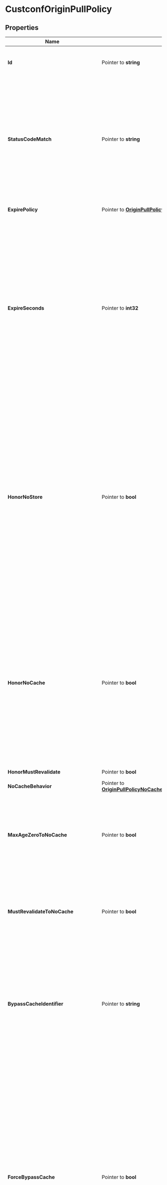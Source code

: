 # CustconfOriginPullPolicy

## Properties

Name | Type | Description | Notes
------------ | ------------- | ------------- | -------------
**Id** | Pointer to **string** | This is used by the API to perform conflict checking | [optional] 
**StatusCodeMatch** | Pointer to **string** | String of values delimited by a &#39;,&#39; character. This is a pattern match expression for each status code this policy applies to. For example, 2*, 3* applies this policy to all 200 and 300 level HTTP responses from your origin. | [optional] 
**ExpirePolicy** | Pointer to [**OriginPullPolicyExpirePolicyEnumWrapperValue**](OriginPullPolicyExpirePolicyEnumWrapperValue.md) |  | [optional] [default to "UNKNOWN"]
**ExpireSeconds** | Pointer to **int32** | This is the expiration time used for assets pulled from your origin. When using Cache-Control headers expiration methods, this value is used if your origin doesn&#39;t return a max-age directive in the Cache-Control HTTP header. Please note that a value of 0 in this fields instructs the caching server to retain assets for as long as possible. | [optional] 
**HonorNoStore** | Pointer to **bool** | This enables the processing of no-store HTTP Cache-Control directives on your container. By enabling this option, responses from your origin containing the no-store directive are not cached. Be aware that requests for non-cacheable assets are always forwarded to your origin and may impose a high request and bandwidth load on your origin. | [optional] 
**HonorNoCache** | Pointer to **bool** | This enables the processing of no-cache HTTP Cache-Control directives on your container. By enabling this option, responses from your origin containing the no-cache directive force the CDN to submit every subsequent request to your origin for validation before serving the asset stored in the cache. | [optional] 
**HonorMustRevalidate** | Pointer to **bool** |  | [optional] 
**NoCacheBehavior** | Pointer to [**OriginPullPolicyNoCacheBehaviorEnumWrapperValue**](OriginPullPolicyNoCacheBehaviorEnumWrapperValue.md) |  | [optional] [default to "UNKNOWN"]
**MaxAgeZeroToNoCache** | Pointer to **bool** | This enables the CDN to apply the no-cache behavior for assets delivered by your origin containing a max-age directive equal to zero. | [optional] 
**MustRevalidateToNoCache** | Pointer to **bool** | This enables the CDN to apply the no-cache behavior for assets delivered by your origin containing the must-revalidate directive. | [optional] 
**BypassCacheIdentifier** | Pointer to **string** | This allows you to define a custom directive that, when used by your origin in the Cache-Control response headers, forces the CDN to proxy the request to the end user without caching the result. | [optional] 
**ForceBypassCache** | Pointer to **bool** | This forces the CDN to not cache any asset pulled from your origin that would otherwise be stored at this location in the cache. Typically this policy is used to prevent 4XX and 5XX response codes from overwriting a file in the cache when used with corresponding Origin Status Code Match setting. If bypass cache behavior is desired for all assets at a scope, Origin Pull Queue Behavior in the Origin Pull Settings also needs to be set to NOCACHE for that scope. | [optional] 
**HttpHeaders** | Pointer to **string** | String of values delimited by a &#39;,&#39; character. This is the list of your origin&#39;s HTTP headers that you want the CDN to cache and deliver to end users. | [optional] 
**HonorPrivate** | Pointer to **bool** | This enables the processing of private HTTP Cache-Control directives on your container. By enabling this option, responses from your origin containing the private directive are not cached. Be aware that requests for non-cacheable assets are always forwarded to your origin and may impose a high request and bandwidth load on your origin. | [optional] 
**HonorSMaxAge** | Pointer to **bool** | This enables the processing of s-maxage HTTP Cache-Control directives on your container. By enabling this option, the s-maxage HTTP Cache-Control directive in the responses from your origin takes precedence over the max-age directive. If both max-age and s-maxage need to be preserved in the client response, the Cache-Control header must be added to the \&quot;Http Header Caching\&quot; setting. | [optional] 
**UpdateHttpHeadersOn304Response** | Pointer to **bool** |  | [optional] 
**DefaultCacheBehavior** | Pointer to [**OriginPullPolicyDefaultCacheBehaviorEnumWrapperValue**](OriginPullPolicyDefaultCacheBehaviorEnumWrapperValue.md) |  | [optional] [default to "UNKNOWN"]
**Enabled** | Pointer to **bool** |  | [optional] 
**MethodFilter** | Pointer to **string** | String of values delimited by a &#39;,&#39; character. | [optional] 
**PathFilter** | Pointer to **string** | String of values delimited by a &#39;,&#39; character. | [optional] 
**HeaderFilter** | Pointer to **string** | String of values delimited by a &#39;,&#39; character. | [optional] 
**ContentTypeFilter** | Pointer to **string** | String of values delimited by a &#39;,&#39; character. | [optional] 

## Methods

### NewCustconfOriginPullPolicy

`func NewCustconfOriginPullPolicy() *CustconfOriginPullPolicy`

NewCustconfOriginPullPolicy instantiates a new CustconfOriginPullPolicy object
This constructor will assign default values to properties that have it defined,
and makes sure properties required by API are set, but the set of arguments
will change when the set of required properties is changed

### NewCustconfOriginPullPolicyWithDefaults

`func NewCustconfOriginPullPolicyWithDefaults() *CustconfOriginPullPolicy`

NewCustconfOriginPullPolicyWithDefaults instantiates a new CustconfOriginPullPolicy object
This constructor will only assign default values to properties that have it defined,
but it doesn't guarantee that properties required by API are set

### GetId

`func (o *CustconfOriginPullPolicy) GetId() string`

GetId returns the Id field if non-nil, zero value otherwise.

### GetIdOk

`func (o *CustconfOriginPullPolicy) GetIdOk() (*string, bool)`

GetIdOk returns a tuple with the Id field if it's non-nil, zero value otherwise
and a boolean to check if the value has been set.

### SetId

`func (o *CustconfOriginPullPolicy) SetId(v string)`

SetId sets Id field to given value.

### HasId

`func (o *CustconfOriginPullPolicy) HasId() bool`

HasId returns a boolean if a field has been set.

### GetStatusCodeMatch

`func (o *CustconfOriginPullPolicy) GetStatusCodeMatch() string`

GetStatusCodeMatch returns the StatusCodeMatch field if non-nil, zero value otherwise.

### GetStatusCodeMatchOk

`func (o *CustconfOriginPullPolicy) GetStatusCodeMatchOk() (*string, bool)`

GetStatusCodeMatchOk returns a tuple with the StatusCodeMatch field if it's non-nil, zero value otherwise
and a boolean to check if the value has been set.

### SetStatusCodeMatch

`func (o *CustconfOriginPullPolicy) SetStatusCodeMatch(v string)`

SetStatusCodeMatch sets StatusCodeMatch field to given value.

### HasStatusCodeMatch

`func (o *CustconfOriginPullPolicy) HasStatusCodeMatch() bool`

HasStatusCodeMatch returns a boolean if a field has been set.

### GetExpirePolicy

`func (o *CustconfOriginPullPolicy) GetExpirePolicy() OriginPullPolicyExpirePolicyEnumWrapperValue`

GetExpirePolicy returns the ExpirePolicy field if non-nil, zero value otherwise.

### GetExpirePolicyOk

`func (o *CustconfOriginPullPolicy) GetExpirePolicyOk() (*OriginPullPolicyExpirePolicyEnumWrapperValue, bool)`

GetExpirePolicyOk returns a tuple with the ExpirePolicy field if it's non-nil, zero value otherwise
and a boolean to check if the value has been set.

### SetExpirePolicy

`func (o *CustconfOriginPullPolicy) SetExpirePolicy(v OriginPullPolicyExpirePolicyEnumWrapperValue)`

SetExpirePolicy sets ExpirePolicy field to given value.

### HasExpirePolicy

`func (o *CustconfOriginPullPolicy) HasExpirePolicy() bool`

HasExpirePolicy returns a boolean if a field has been set.

### GetExpireSeconds

`func (o *CustconfOriginPullPolicy) GetExpireSeconds() int32`

GetExpireSeconds returns the ExpireSeconds field if non-nil, zero value otherwise.

### GetExpireSecondsOk

`func (o *CustconfOriginPullPolicy) GetExpireSecondsOk() (*int32, bool)`

GetExpireSecondsOk returns a tuple with the ExpireSeconds field if it's non-nil, zero value otherwise
and a boolean to check if the value has been set.

### SetExpireSeconds

`func (o *CustconfOriginPullPolicy) SetExpireSeconds(v int32)`

SetExpireSeconds sets ExpireSeconds field to given value.

### HasExpireSeconds

`func (o *CustconfOriginPullPolicy) HasExpireSeconds() bool`

HasExpireSeconds returns a boolean if a field has been set.

### GetHonorNoStore

`func (o *CustconfOriginPullPolicy) GetHonorNoStore() bool`

GetHonorNoStore returns the HonorNoStore field if non-nil, zero value otherwise.

### GetHonorNoStoreOk

`func (o *CustconfOriginPullPolicy) GetHonorNoStoreOk() (*bool, bool)`

GetHonorNoStoreOk returns a tuple with the HonorNoStore field if it's non-nil, zero value otherwise
and a boolean to check if the value has been set.

### SetHonorNoStore

`func (o *CustconfOriginPullPolicy) SetHonorNoStore(v bool)`

SetHonorNoStore sets HonorNoStore field to given value.

### HasHonorNoStore

`func (o *CustconfOriginPullPolicy) HasHonorNoStore() bool`

HasHonorNoStore returns a boolean if a field has been set.

### GetHonorNoCache

`func (o *CustconfOriginPullPolicy) GetHonorNoCache() bool`

GetHonorNoCache returns the HonorNoCache field if non-nil, zero value otherwise.

### GetHonorNoCacheOk

`func (o *CustconfOriginPullPolicy) GetHonorNoCacheOk() (*bool, bool)`

GetHonorNoCacheOk returns a tuple with the HonorNoCache field if it's non-nil, zero value otherwise
and a boolean to check if the value has been set.

### SetHonorNoCache

`func (o *CustconfOriginPullPolicy) SetHonorNoCache(v bool)`

SetHonorNoCache sets HonorNoCache field to given value.

### HasHonorNoCache

`func (o *CustconfOriginPullPolicy) HasHonorNoCache() bool`

HasHonorNoCache returns a boolean if a field has been set.

### GetHonorMustRevalidate

`func (o *CustconfOriginPullPolicy) GetHonorMustRevalidate() bool`

GetHonorMustRevalidate returns the HonorMustRevalidate field if non-nil, zero value otherwise.

### GetHonorMustRevalidateOk

`func (o *CustconfOriginPullPolicy) GetHonorMustRevalidateOk() (*bool, bool)`

GetHonorMustRevalidateOk returns a tuple with the HonorMustRevalidate field if it's non-nil, zero value otherwise
and a boolean to check if the value has been set.

### SetHonorMustRevalidate

`func (o *CustconfOriginPullPolicy) SetHonorMustRevalidate(v bool)`

SetHonorMustRevalidate sets HonorMustRevalidate field to given value.

### HasHonorMustRevalidate

`func (o *CustconfOriginPullPolicy) HasHonorMustRevalidate() bool`

HasHonorMustRevalidate returns a boolean if a field has been set.

### GetNoCacheBehavior

`func (o *CustconfOriginPullPolicy) GetNoCacheBehavior() OriginPullPolicyNoCacheBehaviorEnumWrapperValue`

GetNoCacheBehavior returns the NoCacheBehavior field if non-nil, zero value otherwise.

### GetNoCacheBehaviorOk

`func (o *CustconfOriginPullPolicy) GetNoCacheBehaviorOk() (*OriginPullPolicyNoCacheBehaviorEnumWrapperValue, bool)`

GetNoCacheBehaviorOk returns a tuple with the NoCacheBehavior field if it's non-nil, zero value otherwise
and a boolean to check if the value has been set.

### SetNoCacheBehavior

`func (o *CustconfOriginPullPolicy) SetNoCacheBehavior(v OriginPullPolicyNoCacheBehaviorEnumWrapperValue)`

SetNoCacheBehavior sets NoCacheBehavior field to given value.

### HasNoCacheBehavior

`func (o *CustconfOriginPullPolicy) HasNoCacheBehavior() bool`

HasNoCacheBehavior returns a boolean if a field has been set.

### GetMaxAgeZeroToNoCache

`func (o *CustconfOriginPullPolicy) GetMaxAgeZeroToNoCache() bool`

GetMaxAgeZeroToNoCache returns the MaxAgeZeroToNoCache field if non-nil, zero value otherwise.

### GetMaxAgeZeroToNoCacheOk

`func (o *CustconfOriginPullPolicy) GetMaxAgeZeroToNoCacheOk() (*bool, bool)`

GetMaxAgeZeroToNoCacheOk returns a tuple with the MaxAgeZeroToNoCache field if it's non-nil, zero value otherwise
and a boolean to check if the value has been set.

### SetMaxAgeZeroToNoCache

`func (o *CustconfOriginPullPolicy) SetMaxAgeZeroToNoCache(v bool)`

SetMaxAgeZeroToNoCache sets MaxAgeZeroToNoCache field to given value.

### HasMaxAgeZeroToNoCache

`func (o *CustconfOriginPullPolicy) HasMaxAgeZeroToNoCache() bool`

HasMaxAgeZeroToNoCache returns a boolean if a field has been set.

### GetMustRevalidateToNoCache

`func (o *CustconfOriginPullPolicy) GetMustRevalidateToNoCache() bool`

GetMustRevalidateToNoCache returns the MustRevalidateToNoCache field if non-nil, zero value otherwise.

### GetMustRevalidateToNoCacheOk

`func (o *CustconfOriginPullPolicy) GetMustRevalidateToNoCacheOk() (*bool, bool)`

GetMustRevalidateToNoCacheOk returns a tuple with the MustRevalidateToNoCache field if it's non-nil, zero value otherwise
and a boolean to check if the value has been set.

### SetMustRevalidateToNoCache

`func (o *CustconfOriginPullPolicy) SetMustRevalidateToNoCache(v bool)`

SetMustRevalidateToNoCache sets MustRevalidateToNoCache field to given value.

### HasMustRevalidateToNoCache

`func (o *CustconfOriginPullPolicy) HasMustRevalidateToNoCache() bool`

HasMustRevalidateToNoCache returns a boolean if a field has been set.

### GetBypassCacheIdentifier

`func (o *CustconfOriginPullPolicy) GetBypassCacheIdentifier() string`

GetBypassCacheIdentifier returns the BypassCacheIdentifier field if non-nil, zero value otherwise.

### GetBypassCacheIdentifierOk

`func (o *CustconfOriginPullPolicy) GetBypassCacheIdentifierOk() (*string, bool)`

GetBypassCacheIdentifierOk returns a tuple with the BypassCacheIdentifier field if it's non-nil, zero value otherwise
and a boolean to check if the value has been set.

### SetBypassCacheIdentifier

`func (o *CustconfOriginPullPolicy) SetBypassCacheIdentifier(v string)`

SetBypassCacheIdentifier sets BypassCacheIdentifier field to given value.

### HasBypassCacheIdentifier

`func (o *CustconfOriginPullPolicy) HasBypassCacheIdentifier() bool`

HasBypassCacheIdentifier returns a boolean if a field has been set.

### GetForceBypassCache

`func (o *CustconfOriginPullPolicy) GetForceBypassCache() bool`

GetForceBypassCache returns the ForceBypassCache field if non-nil, zero value otherwise.

### GetForceBypassCacheOk

`func (o *CustconfOriginPullPolicy) GetForceBypassCacheOk() (*bool, bool)`

GetForceBypassCacheOk returns a tuple with the ForceBypassCache field if it's non-nil, zero value otherwise
and a boolean to check if the value has been set.

### SetForceBypassCache

`func (o *CustconfOriginPullPolicy) SetForceBypassCache(v bool)`

SetForceBypassCache sets ForceBypassCache field to given value.

### HasForceBypassCache

`func (o *CustconfOriginPullPolicy) HasForceBypassCache() bool`

HasForceBypassCache returns a boolean if a field has been set.

### GetHttpHeaders

`func (o *CustconfOriginPullPolicy) GetHttpHeaders() string`

GetHttpHeaders returns the HttpHeaders field if non-nil, zero value otherwise.

### GetHttpHeadersOk

`func (o *CustconfOriginPullPolicy) GetHttpHeadersOk() (*string, bool)`

GetHttpHeadersOk returns a tuple with the HttpHeaders field if it's non-nil, zero value otherwise
and a boolean to check if the value has been set.

### SetHttpHeaders

`func (o *CustconfOriginPullPolicy) SetHttpHeaders(v string)`

SetHttpHeaders sets HttpHeaders field to given value.

### HasHttpHeaders

`func (o *CustconfOriginPullPolicy) HasHttpHeaders() bool`

HasHttpHeaders returns a boolean if a field has been set.

### GetHonorPrivate

`func (o *CustconfOriginPullPolicy) GetHonorPrivate() bool`

GetHonorPrivate returns the HonorPrivate field if non-nil, zero value otherwise.

### GetHonorPrivateOk

`func (o *CustconfOriginPullPolicy) GetHonorPrivateOk() (*bool, bool)`

GetHonorPrivateOk returns a tuple with the HonorPrivate field if it's non-nil, zero value otherwise
and a boolean to check if the value has been set.

### SetHonorPrivate

`func (o *CustconfOriginPullPolicy) SetHonorPrivate(v bool)`

SetHonorPrivate sets HonorPrivate field to given value.

### HasHonorPrivate

`func (o *CustconfOriginPullPolicy) HasHonorPrivate() bool`

HasHonorPrivate returns a boolean if a field has been set.

### GetHonorSMaxAge

`func (o *CustconfOriginPullPolicy) GetHonorSMaxAge() bool`

GetHonorSMaxAge returns the HonorSMaxAge field if non-nil, zero value otherwise.

### GetHonorSMaxAgeOk

`func (o *CustconfOriginPullPolicy) GetHonorSMaxAgeOk() (*bool, bool)`

GetHonorSMaxAgeOk returns a tuple with the HonorSMaxAge field if it's non-nil, zero value otherwise
and a boolean to check if the value has been set.

### SetHonorSMaxAge

`func (o *CustconfOriginPullPolicy) SetHonorSMaxAge(v bool)`

SetHonorSMaxAge sets HonorSMaxAge field to given value.

### HasHonorSMaxAge

`func (o *CustconfOriginPullPolicy) HasHonorSMaxAge() bool`

HasHonorSMaxAge returns a boolean if a field has been set.

### GetUpdateHttpHeadersOn304Response

`func (o *CustconfOriginPullPolicy) GetUpdateHttpHeadersOn304Response() bool`

GetUpdateHttpHeadersOn304Response returns the UpdateHttpHeadersOn304Response field if non-nil, zero value otherwise.

### GetUpdateHttpHeadersOn304ResponseOk

`func (o *CustconfOriginPullPolicy) GetUpdateHttpHeadersOn304ResponseOk() (*bool, bool)`

GetUpdateHttpHeadersOn304ResponseOk returns a tuple with the UpdateHttpHeadersOn304Response field if it's non-nil, zero value otherwise
and a boolean to check if the value has been set.

### SetUpdateHttpHeadersOn304Response

`func (o *CustconfOriginPullPolicy) SetUpdateHttpHeadersOn304Response(v bool)`

SetUpdateHttpHeadersOn304Response sets UpdateHttpHeadersOn304Response field to given value.

### HasUpdateHttpHeadersOn304Response

`func (o *CustconfOriginPullPolicy) HasUpdateHttpHeadersOn304Response() bool`

HasUpdateHttpHeadersOn304Response returns a boolean if a field has been set.

### GetDefaultCacheBehavior

`func (o *CustconfOriginPullPolicy) GetDefaultCacheBehavior() OriginPullPolicyDefaultCacheBehaviorEnumWrapperValue`

GetDefaultCacheBehavior returns the DefaultCacheBehavior field if non-nil, zero value otherwise.

### GetDefaultCacheBehaviorOk

`func (o *CustconfOriginPullPolicy) GetDefaultCacheBehaviorOk() (*OriginPullPolicyDefaultCacheBehaviorEnumWrapperValue, bool)`

GetDefaultCacheBehaviorOk returns a tuple with the DefaultCacheBehavior field if it's non-nil, zero value otherwise
and a boolean to check if the value has been set.

### SetDefaultCacheBehavior

`func (o *CustconfOriginPullPolicy) SetDefaultCacheBehavior(v OriginPullPolicyDefaultCacheBehaviorEnumWrapperValue)`

SetDefaultCacheBehavior sets DefaultCacheBehavior field to given value.

### HasDefaultCacheBehavior

`func (o *CustconfOriginPullPolicy) HasDefaultCacheBehavior() bool`

HasDefaultCacheBehavior returns a boolean if a field has been set.

### GetEnabled

`func (o *CustconfOriginPullPolicy) GetEnabled() bool`

GetEnabled returns the Enabled field if non-nil, zero value otherwise.

### GetEnabledOk

`func (o *CustconfOriginPullPolicy) GetEnabledOk() (*bool, bool)`

GetEnabledOk returns a tuple with the Enabled field if it's non-nil, zero value otherwise
and a boolean to check if the value has been set.

### SetEnabled

`func (o *CustconfOriginPullPolicy) SetEnabled(v bool)`

SetEnabled sets Enabled field to given value.

### HasEnabled

`func (o *CustconfOriginPullPolicy) HasEnabled() bool`

HasEnabled returns a boolean if a field has been set.

### GetMethodFilter

`func (o *CustconfOriginPullPolicy) GetMethodFilter() string`

GetMethodFilter returns the MethodFilter field if non-nil, zero value otherwise.

### GetMethodFilterOk

`func (o *CustconfOriginPullPolicy) GetMethodFilterOk() (*string, bool)`

GetMethodFilterOk returns a tuple with the MethodFilter field if it's non-nil, zero value otherwise
and a boolean to check if the value has been set.

### SetMethodFilter

`func (o *CustconfOriginPullPolicy) SetMethodFilter(v string)`

SetMethodFilter sets MethodFilter field to given value.

### HasMethodFilter

`func (o *CustconfOriginPullPolicy) HasMethodFilter() bool`

HasMethodFilter returns a boolean if a field has been set.

### GetPathFilter

`func (o *CustconfOriginPullPolicy) GetPathFilter() string`

GetPathFilter returns the PathFilter field if non-nil, zero value otherwise.

### GetPathFilterOk

`func (o *CustconfOriginPullPolicy) GetPathFilterOk() (*string, bool)`

GetPathFilterOk returns a tuple with the PathFilter field if it's non-nil, zero value otherwise
and a boolean to check if the value has been set.

### SetPathFilter

`func (o *CustconfOriginPullPolicy) SetPathFilter(v string)`

SetPathFilter sets PathFilter field to given value.

### HasPathFilter

`func (o *CustconfOriginPullPolicy) HasPathFilter() bool`

HasPathFilter returns a boolean if a field has been set.

### GetHeaderFilter

`func (o *CustconfOriginPullPolicy) GetHeaderFilter() string`

GetHeaderFilter returns the HeaderFilter field if non-nil, zero value otherwise.

### GetHeaderFilterOk

`func (o *CustconfOriginPullPolicy) GetHeaderFilterOk() (*string, bool)`

GetHeaderFilterOk returns a tuple with the HeaderFilter field if it's non-nil, zero value otherwise
and a boolean to check if the value has been set.

### SetHeaderFilter

`func (o *CustconfOriginPullPolicy) SetHeaderFilter(v string)`

SetHeaderFilter sets HeaderFilter field to given value.

### HasHeaderFilter

`func (o *CustconfOriginPullPolicy) HasHeaderFilter() bool`

HasHeaderFilter returns a boolean if a field has been set.

### GetContentTypeFilter

`func (o *CustconfOriginPullPolicy) GetContentTypeFilter() string`

GetContentTypeFilter returns the ContentTypeFilter field if non-nil, zero value otherwise.

### GetContentTypeFilterOk

`func (o *CustconfOriginPullPolicy) GetContentTypeFilterOk() (*string, bool)`

GetContentTypeFilterOk returns a tuple with the ContentTypeFilter field if it's non-nil, zero value otherwise
and a boolean to check if the value has been set.

### SetContentTypeFilter

`func (o *CustconfOriginPullPolicy) SetContentTypeFilter(v string)`

SetContentTypeFilter sets ContentTypeFilter field to given value.

### HasContentTypeFilter

`func (o *CustconfOriginPullPolicy) HasContentTypeFilter() bool`

HasContentTypeFilter returns a boolean if a field has been set.


[[Back to Model list]](../README.md#documentation-for-models) [[Back to API list]](../README.md#documentation-for-api-endpoints) [[Back to README]](../README.md)


